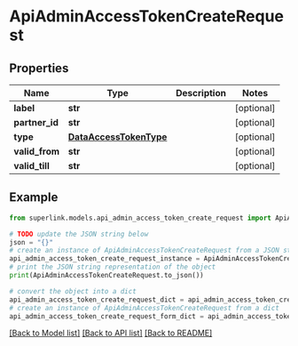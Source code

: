 # ApiAdminAccessTokenCreateRequest


## Properties

Name | Type | Description | Notes
------------ | ------------- | ------------- | -------------
**label** | **str** |  | [optional] 
**partner_id** | **str** |  | [optional] 
**type** | [**DataAccessTokenType**](DataAccessTokenType.md) |  | [optional] 
**valid_from** | **str** |  | [optional] 
**valid_till** | **str** |  | [optional] 

## Example

```python
from superlink.models.api_admin_access_token_create_request import ApiAdminAccessTokenCreateRequest

# TODO update the JSON string below
json = "{}"
# create an instance of ApiAdminAccessTokenCreateRequest from a JSON string
api_admin_access_token_create_request_instance = ApiAdminAccessTokenCreateRequest.from_json(json)
# print the JSON string representation of the object
print(ApiAdminAccessTokenCreateRequest.to_json())

# convert the object into a dict
api_admin_access_token_create_request_dict = api_admin_access_token_create_request_instance.to_dict()
# create an instance of ApiAdminAccessTokenCreateRequest from a dict
api_admin_access_token_create_request_form_dict = api_admin_access_token_create_request.from_dict(api_admin_access_token_create_request_dict)
```
[[Back to Model list]](../README.md#documentation-for-models) [[Back to API list]](../README.md#documentation-for-api-endpoints) [[Back to README]](../README.md)


